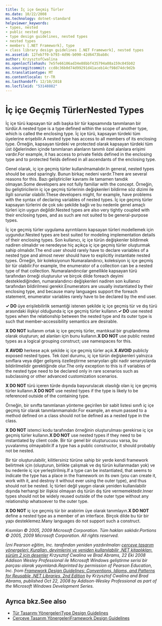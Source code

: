 ```yaml
---
title: İç içe Geçmiş Türler
ms.date: 10/22/2008
ms.technology: dotnet-standard
helpviewer_keywords:
- types, nested
- public nested types
- type design guidelines, nested types
- nested types
- members [.NET Framework], type
- class library design guidelines [.NET Framework], nested types
ms.assetid: 12feb7f0-b793-4d96-b090-42d6473bab8c
author: KrzysztofCwalina
ms.openlocfilehash: 7e5fe66106ad34e88bbf435794a08a159c045b02
ms.sourcegitcommit: ccd8c36b0d74d99291d41aceb14cf98d74dc9d2b
ms.translationtype: MT
ms.contentlocale: tr-TR
ms.lasthandoff: 12/10/2018
ms.locfileid: "53148882"
---
```

# <a name="nested-types"></a><span data-ttu-id="afad8-102">İç içe Geçmiş Türler</span><span class="sxs-lookup"><span data-stu-id="afad8-102">Nested Types</span></span>
<span data-ttu-id="afad8-103">İç içe türü kapsayan tür adlı başka bir tür kapsamında tanımlanan bir türdür.</span><span class="sxs-lookup"><span data-stu-id="afad8-103">A nested type is a type defined within the scope of another type, which is called the enclosing type.</span></span> <span data-ttu-id="afad8-104">İç içe türü, kapsayan türdeki tüm üyelerine erişebilir.</span><span class="sxs-lookup"><span data-stu-id="afad8-104">A nested type has access to all members of its enclosing type.</span></span> <span data-ttu-id="afad8-105">Örneğin, kapsayan türdeki ve protected olarak kapsayan türdeki tüm üst öğelerinden içinde tanımlanan alanların tanımlı özel alanlara erişimi vardır.</span><span class="sxs-lookup"><span data-stu-id="afad8-105">For example, it has access to private fields defined in the enclosing type and to protected fields defined in all ascendants of the enclosing type.</span></span>  
  
 <span data-ttu-id="afad8-106">Genel olarak, iç içe geçmiş türler kullanılmamalıdır.</span><span class="sxs-lookup"><span data-stu-id="afad8-106">In general, nested types should be used sparingly.</span></span> <span data-ttu-id="afad8-107">Bunun birkaç nedeni vardır.</span><span class="sxs-lookup"><span data-stu-id="afad8-107">There are several reasons for this.</span></span> <span data-ttu-id="afad8-108">Bazı geliştiriciler kavramı ile tamamen tanıdık olmayan.</span><span class="sxs-lookup"><span data-stu-id="afad8-108">Some developers are not fully familiar with the concept.</span></span> <span data-ttu-id="afad8-109">Örneğin, bu geliştiricilerin iç içe geçmiş türlerinin değişkenleri bildirme söz dizimi ile ilgili sorunlar olabilir.</span><span class="sxs-lookup"><span data-stu-id="afad8-109">These developers might, for example, have problems with the syntax of declaring variables of nested types.</span></span> <span data-ttu-id="afad8-110">İç içe geçmiş türler kapsayan türlerini de çok sıkı şekilde bağlı ve bu nedenle genel amaçlı türleri için uygun değildir.</span><span class="sxs-lookup"><span data-stu-id="afad8-110">Nested types are also very tightly coupled with their enclosing types, and as such are not suited to be general-purpose types.</span></span>  
  
 <span data-ttu-id="afad8-111">İç içe geçmiş türler uygulama ayrıntılarını kapsayan türleri modellemek için uygundur.</span><span class="sxs-lookup"><span data-stu-id="afad8-111">Nested types are best suited for modeling implementation details of their enclosing types.</span></span> <span data-ttu-id="afad8-112">Son kullanıcı, iç içe türün değişkenler bildirmek nadiren olmalıdır ve neredeyse hiç açıkça iç içe geçmiş türler oluşturmak sahip olmalıdır.</span><span class="sxs-lookup"><span data-stu-id="afad8-112">The end user should rarely have to declare variables of a nested type and almost never should have to explicitly instantiate nested types.</span></span> <span data-ttu-id="afad8-113">Örneğin, bir koleksiyonun Numaralandırıcı, koleksiyon iç içe geçmiş bir tür olabilir.</span><span class="sxs-lookup"><span data-stu-id="afad8-113">For example, the enumerator of a collection can be a nested type of that collection.</span></span> <span data-ttu-id="afad8-114">Numaralandırıcılar genellikle kapsayan türü tarafından örneği oluşturulur ve birçok dilde foreach deyimi desteklediğinden, numaralandırıcı değişkenleri nadiren son kullanıcı tarafından bildirilmesi gerekir.</span><span class="sxs-lookup"><span data-stu-id="afad8-114">Enumerators are usually instantiated by their enclosing type, and because many languages support the foreach statement, enumerator variables rarely have to be declared by the end user.</span></span>  
  
 <span data-ttu-id="afad8-115">**✓ DO** üye erişilebilirlik semantiği istenen şekilde iç içe geçmiş tür ve dış türü arasındaki ilişkiyi olduğunda iç içe geçmiş türler kullanın.</span><span class="sxs-lookup"><span data-stu-id="afad8-115">**✓ DO** use nested types when the relationship between the nested type and its outer type is such that member-accessibility semantics are desirable.</span></span>  
  
 <span data-ttu-id="afad8-116">**X DO NOT** kullanım ortak iç içe geçmiş türler, mantıksal bir gruplandırma olarak oluşturun; ad alanları için bunu kullanın.</span><span class="sxs-lookup"><span data-stu-id="afad8-116">**X DO NOT** use public nested types as a logical grouping construct; use namespaces for this.</span></span>  
  
 <span data-ttu-id="afad8-117">**X AVOID** herkese açık şekilde iç içe geçmiş türler açık.</span><span class="sxs-lookup"><span data-stu-id="afad8-117">**X AVOID** publicly exposed nested types.</span></span> <span data-ttu-id="afad8-118">Tek özel durumu, iç içe türün değişkenleri yalnızca sınıflara veya diğer gelişmiş özelleştirme senaryoları gibi nadir senaryolarda bildirilmelidir gerektiğinde olur.</span><span class="sxs-lookup"><span data-stu-id="afad8-118">The only exception to this is if variables of the nested type need to be declared only in rare scenarios such as subclassing or other advanced customization scenarios.</span></span>  
  
 <span data-ttu-id="afad8-119">**X DO NOT** türü içeren türde dışında başvurulacak olasılığı olan iç içe geçmiş türler kullanın.</span><span class="sxs-lookup"><span data-stu-id="afad8-119">**X DO NOT** use nested types if the type is likely to be referenced outside of the containing type.</span></span>  
  
 <span data-ttu-id="afad8-120">Örneğin, bir sınıfta tanımlanan yönteme geçirilen bir sabit listesi sınıfı iç içe geçmiş tür olarak tanımlanmamalıdır.</span><span class="sxs-lookup"><span data-stu-id="afad8-120">For example, an enum passed to a method defined on a class should not be defined as a nested type in the class.</span></span>  
  
 <span data-ttu-id="afad8-121">**X DO NOT** istemci kodu tarafından örneğinin oluşturulması gerekirse iç içe geçmiş türler kullanın.</span><span class="sxs-lookup"><span data-stu-id="afad8-121">**X DO NOT** use nested types if they need to be instantiated by client code.</span></span>  <span data-ttu-id="afad8-122">Bir tür genel bir oluşturucusu varsa, bu yuvalanmış olmayabilir.</span><span class="sxs-lookup"><span data-stu-id="afad8-122">If a type has a public constructor, it should probably not be nested.</span></span>  
  
 <span data-ttu-id="afad8-123">Bir tür oluşturulabilir, kilitlersiniz türüne sahip bir yerde kendi framework belirtmek için (oluşturun, birlikte çalışmak ve dış türün kullanmadan yok) ve bu nedenle iç içe yerleştirilmiş.</span><span class="sxs-lookup"><span data-stu-id="afad8-123">If a type can be instantiated, that seems to indicate the type has a place in the framework on its own (you can create it, work with it, and destroy it without ever using the outer type), and thus should not be nested.</span></span> <span data-ttu-id="afad8-124">İç türleri değil yaygın olarak yeniden kullanılabilir dışında herhangi bir ilişkisi olmayan dış türün dış türe vermemektedir.</span><span class="sxs-lookup"><span data-stu-id="afad8-124">Inner types should not be widely reused outside of the outer type without any relationship whatsoever to the outer type.</span></span>  
  
 <span data-ttu-id="afad8-125">**X DO NOT** iç içe geçmiş tür bir arabirim üye olarak tanımlayın.</span><span class="sxs-lookup"><span data-stu-id="afad8-125">**X DO NOT** define a nested type as a member of an interface.</span></span> <span data-ttu-id="afad8-126">Birçok dilde bu tür bir yapı desteklemez.</span><span class="sxs-lookup"><span data-stu-id="afad8-126">Many languages do not support such a construct.</span></span>  
  
 <span data-ttu-id="afad8-127">*Kısımları © 2005, 2009 Microsoft Corporation. Tüm hakları saklıdır.*</span><span class="sxs-lookup"><span data-stu-id="afad8-127">*Portions © 2005, 2009 Microsoft Corporation. All rights reserved.*</span></span>  
  
 <span data-ttu-id="afad8-128">*İzni Pearson eğitim, Inc. tarafından yeniden yazdırılmaları [çerçeve tasarım yönergeleri: Kuralları, deyimlerini ve yeniden kullanılabilir .NET kitaplıkları, sürüm 2 için desenler](https://www.informit.com/store/framework-design-guidelines-conventions-idioms-and-9780321545619) Krzysztof Cwalina ve Brad Abrams, 22 Eki 2008 Addison Wesley Professional ile Microsoft Windows geliştirme serisi bir parçası olarak yayımlandı.*</span><span class="sxs-lookup"><span data-stu-id="afad8-128">*Reprinted by permission of Pearson Education, Inc. from [Framework Design Guidelines: Conventions, Idioms, and Patterns for Reusable .NET Libraries, 2nd Edition](https://www.informit.com/store/framework-design-guidelines-conventions-idioms-and-9780321545619) by Krzysztof Cwalina and Brad Abrams, published Oct 22, 2008 by Addison-Wesley Professional as part of the Microsoft Windows Development Series.*</span></span>  
  
## <a name="see-also"></a><span data-ttu-id="afad8-129">Ayrıca bkz.</span><span class="sxs-lookup"><span data-stu-id="afad8-129">See also</span></span>

- [<span data-ttu-id="afad8-130">Tür Tasarımı Yönergeleri</span><span class="sxs-lookup"><span data-stu-id="afad8-130">Type Design Guidelines</span></span>](../../../docs/standard/design-guidelines/type.md)  
- [<span data-ttu-id="afad8-131">Çerçeve Tasarım Yönergeleri</span><span class="sxs-lookup"><span data-stu-id="afad8-131">Framework Design Guidelines</span></span>](../../../docs/standard/design-guidelines/index.md)
